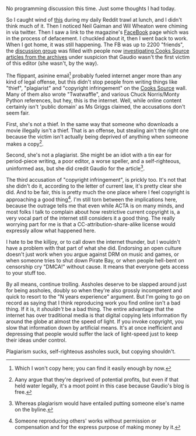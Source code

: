 No programming discussion this time. Just some thoughts I had today.

So I caught wind of [this](http://www.facebook.com/pages/Cooks-Source-Magazine/196994196748) during my daily Reddit trawl at lunch, and I didn't think much of it. Then I noticed Neil Gaiman and Wil Wheaton were chiming in via twitter. Then I saw a link to the magazine's [FaceBook](http://www.facebook.com/pages/Cooks-Source-Magazine/196994196748) page which was in the process of defacement. I chuckled about it, then I went back to work. When I got home, it was still happening. The FB was up to 2200 "friends", the [discussion group](http://www.facebook.com/pages/Cooks-Source-Magazine/196994196748#!/pages/Cooks-Source-Magazine/196994196748?v=app_2373072738) was filled with people now [investigating Cooks Source articles from the archives](http://www.facebook.com/topic.php?uid=196994196748&topic=23238) under suspicion that Gaudio wasn't the first victim of this editor (she wasn't, by the way).

The flippant, asinine email[^which-i-wont] probably fueled internet anger more than any kind of legal offense, but this didn't stop people from writing things like "thief", "plagiarist" and "copyright infringement" on the [Cooks Source](http://cookssource.com/) wall. Many of them also wrote "Twatwaffle", and various Chuck Norris/Monty Python references, but hey, this is the internet. Well, while online content certainly isn't 'public domain' as Ms Griggs claimed, the accusations don't seem fair.

[^which-i-wont]: Which I won't copy here; you can find it easily enough by now.

First, she's not a thief. In the same way that someone who downloads a movie illegally isn't a thief. That is an offense, but stealing ain't the right one because the victim isn't actually being deprived of anything when someone makes a copy[^many-argue].

[^many-argue]: Aany argue that they're deprived of potential profits, but even if that held water legally, it's a moot point in this case because Gaudio's blog is free.

Second, she's not a plagiarist. She might be an idiot with a tin ear for period-piece writing, a poor editor, a worse speller, and a self-righteous, uninformed ass, but she did credit Gaudio for the article[^plagiarism].

[^plagiarism]: Whereas plagiarism would have entailed putting someone else's name on the byline.

The third accusation of "copyright infringement", is prickly too. It's not that she didn't do it, according to the letter of current law, it's pretty clear she did. And to be fair, this is pretty much the one place where I feel copyright is approaching a good thing[^without-permission]. I'm still torn between the implications here, because the outrage tells me that even while ACTA is on many minds, and most folks I talk to complain about how restrictive current copyright is, a very vocal part of the internet still considers it a good thing. The really worrying part for me is that a CC-attribution-share-alike license would expressly allow what happened here.

[^without-permission]: Someone reproducing others' works without permission or compensation and for the express purpose of making money by it.
[^all-my-work]: Which all of my online work has been released under.


I hate to be the killjoy, or to call down the internet thunder, but I wouldn't have a problem with that part of what she did. Endorsing an open culture doesn't just work when you argue against DRM on music and games, or when someone tries to shut down Pirate Bay, or when people hell-bent on censorship cry "DMCA!" without cause. It means that everyone gets access to your stuff too.

By all means, continue trolling. Assholes deserve to be slapped around just for being assholes, doubly so when they're also grossly incompetent and quick to resort to the "N years experience" argument. But I'm going to go on record as saying that I think reproducing work you find online isn't a bad thing. If it is, it *shouldn't* be a bad thing. The entire advantage that the internet has over traditional media is that digital copying lets information fly around the globe at almost the speed of light. If you invoke copyright, you slow that information down by artificial means. It's at once inefficient and depressing that people would suffer the lack of light-speed just to keep their ideas under control.

Plagiarism sucks, self-righteous assholes suck, but copying shouldn't.
